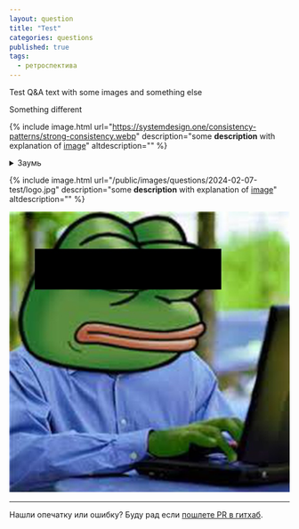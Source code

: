 ```yaml
---
layout: question
title: "Test"
categories: questions
published: true
tags:
  - ретроспектива
---
```


Test Q&A text with some images and something else

Something different

{%
    include image.html
    url="https://systemdesign.one/consistency-patterns/strong-consistency.webp"
    description="some **description** with explanation of [image](http://google.com)"
    altdescription=""
%}



<details>
  <summary>Заумь</summary>

  <div markdown="1">

**Heading hack**

# Heading
1. Foo
2. Bar
   * Baz
   * Qux

<img src="{{ 'public/images/questions/2024-02-07-test/logo.jpg' | relative_url }}" />

## Some Javascript
```js
function logSomething(something) {
  console.log('Something', something);
}
```
### Some Javascript

next [header](https://google.com)

  </div>
</details>

{%
    include image.html
    url="/public/images/questions/2024-02-07-test/logo.jpg"
    description="some **description** with explanation of [image](http://google.com)"
    altdescription=""
%}

<img src="/public/images/questions/2024-02-07-test/logo.jpg" />


------

Нашли опечатку или ошибку? Буду рад если [пошлете PR в гитхаб](https://github.com/2pegramming/2pegramming.github.io/tree/master/questions).
